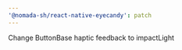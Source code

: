 ```yaml
---
'@nomada-sh/react-native-eyecandy': patch
---
```


Change ButtonBase haptic feedback to impactLight

